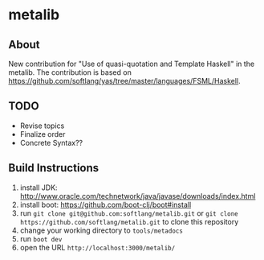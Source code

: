 # metalib

## About
New contribution for "Use of quasi-quotation and Template Haskell" in the metalib. The contribution is based on https://github.com/softlang/yas/tree/master/languages/FSML/Haskell.

## TODO
* Revise topics
* Finalize order
* Concrete Syntax??

## Build Instructions

1. install JDK: http://www.oracle.com/technetwork/java/javase/downloads/index.html
2. install boot: https://github.com/boot-clj/boot#install
3. run `git clone git@github.com:softlang/metalib.git` or `git clone https://github.com/softlang/metalib.git` to clone this repository
4. change your working directory to `tools/metadocs`
4. run `boot dev`
5. open the URL `http://localhost:3000/metalib/`

